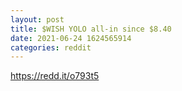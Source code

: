```yaml
--- 
layout: post 
title: $WISH YOLO all-in since $8.40 
date: 2021-06-24 1624565914 
categories: reddit 
--- 
```

https://redd.it/o793t5